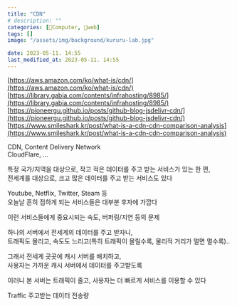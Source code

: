 ```yaml
---
title: "CDN"
# description: ""
categories: [💫Computer, 🌚web]
tags: []
image: "/assets/img/background/kururu-lab.jpg"

date: 2023-05-11. 14:55
last_modified_at: 2023-05-11. 14:55
---
```


[https://aws.amazon.com/ko/what-is/cdn/](https://aws.amazon.com/ko/what-is/cdn/)  
[https://library.gabia.com/contents/infrahosting/8985/](https://library.gabia.com/contents/infrahosting/8985/)  
[https://pioneergu.github.io/posts/github-blog-jsdelivr-cdn/](https://pioneergu.github.io/posts/github-blog-jsdelivr-cdn/)  
[https://www.smileshark.kr/post/what-is-a-cdn-cdn-comparison-analysis](https://www.smileshark.kr/post/what-is-a-cdn-cdn-comparison-analysis)  

CDN, Content Delivery Network  
CloudFlare, ...  

특정 국가/지역을 대상으로, 작고 적은 데이터를 주고 받는 서비스가 있는 한 편,  
전세계를 대상으로, 크고 많은 데이터를 주고 받는 서비스도 있다  

Youtube, Netflix, Twitter, Steam 등  
오늘날 흔히 접하게 되는 서비스들은 대부분 후자에 가깝다  

이런 서비스들에게 중요시되는 속도, 버퍼링/지연 등의 문제  

하나의 서버에서 전세계의 데이터를 주고 받자니,  
트래픽도 몰리고, 속도도 느리고(특히 트래픽이 몰릴수록, 물리적 거리가 멀면 멀수록)..  

그래서 전세계 곳곳에 캐시 서버를 배치하고,  
사용자는 가까운 캐시 서버에서 데이터를 주고받도록  

이러니 본 서버는 트래픽이 줄고, 사용자는 더 빠르게 서비스를 이용할 수 있다  

Traffic 주고받는 데이터 전송량  
